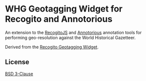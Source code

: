 # WHG Geotagging Widget for Recogito and Annotorious

An extension to the [RecogitoJS](https://github.com/recogito/recogito-js) and [Annotorious](https://annotorious.com) annotation tools for performing geo-resolution against the World Historical Gazetteer.

Derived from the [Recogito Geotagging Widget](https://github.com/recogito/geotagging-widget).

## License

[BSD 3-Clause](https://github.com/recogito/geotagging-widget/blob/main/LICENSE)